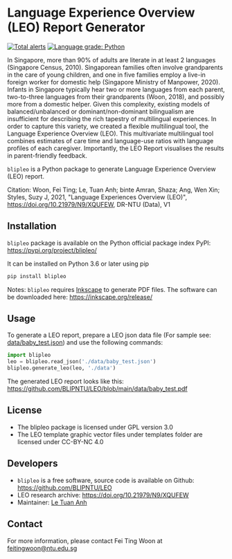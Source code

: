 # Language Experience Overview (LEO) Report Generator

[![Total alerts](https://img.shields.io/lgtm/alerts/g/BLIPNTU/LEO.svg?logo=lgtm&logoWidth=18)](https://lgtm.com/projects/g/BLIPNTU/LEO/alerts/)
[![Language grade: Python](https://img.shields.io/lgtm/grade/python/g/BLIPNTU/LEO.svg?logo=lgtm&logoWidth=18)](https://lgtm.com/projects/g/BLIPNTU/LEO/context:python)

In Singapore, more than 90% of adults are literate in at least 2 languages (Singapore Census, 2010). 
Singaporean families often involve grandparents in the care of young children, and one in five families employ a live-in foreign worker for domestic help (Singapore Ministry of Manpower, 2020). 
Infants in Singapore typically hear two or more languages from each parent, two-to-three languages from their grandparents (Woon, 2018), and possibly more from a domestic helper. 
Given this complexity, existing models of balanced/unbalanced or dominant/non-dominant bilingualism are insufficient for describing the rich tapestry of multilingual experiences. 
In order to capture this variety, we created a flexible multilingual tool, the Language Experience Overview (LEO). 
This multivariate multilingual tool combines estimates of care time and language-use ratios with language profiles of each caregiver. 
Importantly, the LEO Report visualises the results in parent-friendly feedback. 

`blipleo` is a Python package to generate Language Experience Overview (LEO) report.

Citation: 
Woon, Fei Ting; Le, Tuan Anh; binte Amran, Shaza; Ang, Wen Xin; Styles, Suzy J, 2021, "Language Experiences Overview (LEO)", https://doi.org/10.21979/N9/XQUFEW, DR-NTU (Data), V1

## Installation

`blipleo` package is available on the Python official package index PyPI: https://pypi.org/project/blipleo/

It can be installed on Python 3.6 or later using pip

```bash
pip install blipleo
```

Notes: `blipleo` requires [Inkscape](https://inkscape.org/release/) to generate PDF files.
The software can be downloaded here: https://inkscape.org/release/

## Usage

To generate a LEO report, prepare a LEO json data file (For sample see: [data/baby_test.json](https://github.com/BLIPNTU/LEO/blob/main/data/baby_test.json))
and use the following commands:

```python
import blipleo
leo = blipleo.read_json('./data/baby_test.json')
blipleo.generate_leo(leo, './data')
```

The generated LEO report looks like this: https://github.com/BLIPNTU/LEO/blob/main/data/baby_test.pdf

## License

- The blipleo package is licensed under GPL version 3.0
- The LEO template graphic vector files under templates folder are licensed under CC-BY-NC 4.0

## Developers

- `blipleo` is a free software, source code is available on Github: https://github.com/BLIPNTU/LEO
- LEO research archive: https://doi.org/10.21979/N9/XQUFEW
- Maintainer: [Le Tuan Anh](https://github.com/letuananh)

## Contact

For more information, please contact Fei Ting Woon at feitingwoon@ntu.edu.sg
